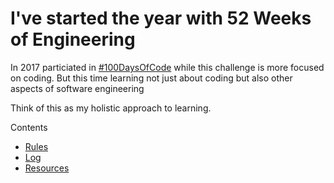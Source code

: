 # I've started the year with 52 Weeks of Engineering

In 2017 particiated in [#100DaysOfCode](https://github.com/lozadaOmr/100-days-of-code) while this challenge is more focused on coding. But this time learning not just about coding but also other aspects of software engineering


Think of this as my holistic approach to learning.

Contents

- [Rules](https://github.com/lozadaOmr/52-weeks-of-x/blob/master/rules.md)
- [Log](https://github.com/lozadaOmr/52-weeks-of-x/blob/master/log.md)
- [Resources](https://github.com/lozadaOmr/52-weeks-of-x/blob/master/resources.md)
